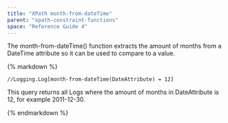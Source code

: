 ```yaml
---
title: "XPath month-from-dateTime"
parent: "xpath-constraint-functions"
space: "Reference Guide 4"
---
```

The month-from-dateTime() function extracts the amount of months from a DateTime attribute so it can be used to compare to a value.

<div class="alert alert-info">{% markdown %}

```
//Logging.Log[month-from-dateTime(DateAttribute) = 12]

```

This query returns all Logs where the amount of months in DateAttribute is 12, for example 2011-12-30\.

{% endmarkdown %}</div>
